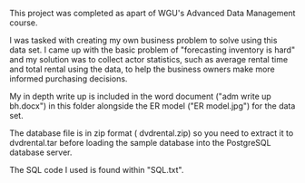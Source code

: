 This project was completed as apart of WGU's Advanced Data Management course. 

I was tasked with creating my own business problem to solve using this data set. I came up with the basic problem of "forecasting inventory is hard" and my solution was to collect actor statistics, such as average rental time and total rental using the data, to help the business owners make more informed purchasing decisions. 

My in depth write up is included in the word document ("adm write up bh.docx") in this folder alongside the ER model ("ER model.jpg") for the data set. 

The database file is in zip format ( dvdrental.zip) so you need to extract it to  dvdrental.tar before loading the sample database into the PostgreSQL database server.

The SQL code I used is found within "SQL.txt". 